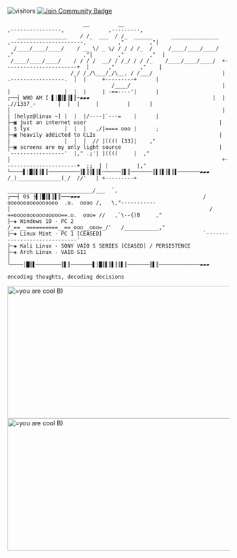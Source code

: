 ![visitors](https://vbr.nathanchung.dev/badge?page_id=he7yz.he7yz&color=00cf00)
<a href="https://discord.gg/wU8kaRVKDC"><img src="https://img.shields.io/discord/1037005487771762729.svg?style=flat&label=Helyz'%20Dystopia&color=7289DA" alt="Join Community Badge"/></a>
```
                        __         __                                       ,----------------,              ,---------,
   ________________    / /_  ___  / /_  ______      _______________    ,-----------------------,          ,"        ,"|
  /____/____/____/    / __ \/ _ \/ / / / /_  /     /____/____/____/  ,"                      ,"|        ,"        ,"  |                                       
 /____/____/____/    / / / /  __/ / /_/ / / /_    /____/____/____/  +-----------------------+  |      ,"        ,"    | 
                    /_/ /_/\___/_/\__, / /___/                      |  .-----------------.  |  |     +---------+      |
                                 /____/                             |  |                 |  |  |     | -==----'|      |
┌──┤ WHO AM I ▌│█║▌║▌║─▰▰▰                                       |  | .//1337_♤       |  |  |     |         |      |
│                                                                   |  | [helyz@linux ~] |  |  |/----|`---=    |      |
├─▣ just an internet user                                          |  | $ lyx           |  |  |   ,/|==== ooo |      ;
├─▣ heavily addicted to CLIs                                       |  |                 |  |  |  // |(((( [33]|    ,"
├─▣ screens are my only light source                               |  `-----------------'  |," .;'| |((((     |  ,"
│                                                                   +-----------------------+  ;;  | |         |,"     
└────▌│█║▌║▌║──────────║▌║║▌║▌──────║▌║───────║▌║▌║▌║▌───────▰▰▰    /_)______________(_/  //'   | +---------+
                                                                  ___________________________/___  `,
┌──┤ OS ├▌│█║▌║▌║───▰▰▰                                       /  oooooooooooooooo  .o.  oooo /,   \,"-----------
│                                                               / ==ooooooooooooooo==.o.  ooo= //   ,`\--{)B     ,"
├─◈ Windows 10 - PC 2                                         /_==__==========__==_ooo__ooo=_/'   /___________,"
├─◈ Linux Mint - PC 1 [CEASED]                                `-----------------------------'
├─◈ Kali Linux - SONY VAIO S SERIES [CEASED] / PERSISTENCE
├─◈ Arch Linux - VAIO S11
│
└────│█║▌────────║▌║───────▌│█║▌║▌║║▌║───────║▌║─────────────▰▰▰

encoding thoughts, decoding decisions
```
<img src=https://media1.tenor.com/m/Dj_vDyDOcwAAAAAd/helyz.gif alt="=you are cool B)" width="1000" height="300"> </img>
<img src=https://media1.tenor.com/m/jX8bXckV8mIAAAAC/helyz.gif alt="=you are cool B)" width="1000" height="300"> </img>
